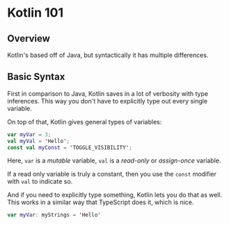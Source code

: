 # Kotlin 101
## Overview
Kotlin's based off of Java, but syntactically it has multiple differences.

## Basic Syntax
First in comparison to Java, Kotlin saves in a lot of verbosity with type
inferences. This way you don't have to explicitly type out every single
variable.

On top of that, Kotlin gives general types of variables:
```kt
var myVar = 3;
val myVal = 'Hello';
const val myConst = 'TOGGLE_VISIBILITY';
```

Here, `var` is a *mutable* variable, `val` is a *read-only* or *assign-once*
variable.

If a read only variable is truly a constant, then you use the `const`
modifier with `val` to indicate so.

And if you need to explicitly type something, Kotlin lets you do that as
well. This works in a similar way that TypeScript does it, which is nice.
```kt
var myVar: myStrings = 'Hello'
```